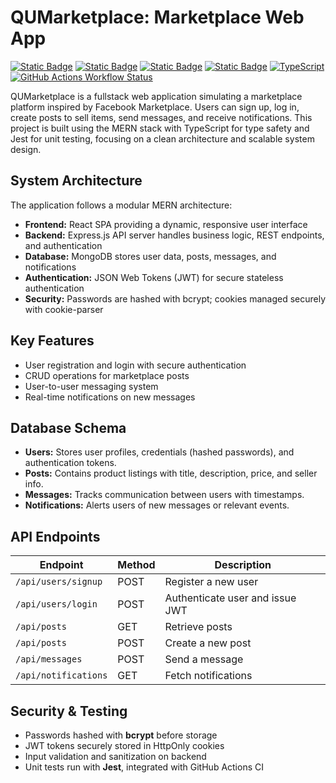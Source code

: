 # QUMarketplace: Marketplace Web App

[![Static Badge](https://img.shields.io/badge/React-09d9fe?style=for-the-badge&logo=react&logoColor=white)](https://react.dev/)
[![Static Badge](https://img.shields.io/badge/MongoDB-4EA94B?style=for-the-badge&logo=mongodb&logoColor=white)](https://www.mongodb.com/)
[![Static Badge](https://img.shields.io/badge/Express-000000?style=for-the-badge&logo=express&logoColor=white)](https://expressjs.com/)
[![Static Badge](https://img.shields.io/badge/JavaScript-F7DF1E?style=for-the-badge&logo=javascript&logoColor=black)](https://developer.mozilla.org/en-US/docs/Web/JavaScript)
[![TypeScript](https://img.shields.io/badge/TypeScript-3178C6?style=for-the-badge&logo=typescript&logoColor=white)](https://www.typescriptlang.org/)
[![GitHub Actions Workflow Status](https://img.shields.io/github/actions/workflow/status/spencerhum04/QUMarketplace/unit-tests.yml?style=for-the-badge&label=Unit%20Tests)](https://github.com/spencerhum04/QUMarketplace/blob/main/.github/workflows/unit-tests.yml)

QUMarketplace is a fullstack web application simulating a marketplace platform inspired by Facebook Marketplace. Users can sign up, log in, create posts to sell items, send messages, and receive notifications.
This project is built using the MERN stack with TypeScript for type safety and Jest for unit testing, focusing on a clean architecture and scalable system design.

## System Architecture
The application follows a modular MERN architecture:
- **Frontend:** React SPA providing a dynamic, responsive user interface
- **Backend:** Express.js API server handles business logic, REST endpoints, and authentication
- **Database:** MongoDB stores user data, posts, messages, and notifications
- **Authentication:** JSON Web Tokens (JWT) for secure stateless authentication
- **Security:** Passwords are hashed with bcrypt; cookies managed securely with cookie-parser

## Key Features
- User registration and login with secure authentication  
- CRUD operations for marketplace posts  
- User-to-user messaging system  
- Real-time notifications on new messages

## Database Schema
- **Users:** Stores user profiles, credentials (hashed passwords), and authentication tokens.
- **Posts:** Contains product listings with title, description, price, and seller info.
- **Messages:** Tracks communication between users with timestamps.
- **Notifications:** Alerts users of new messages or relevant events.

## API Endpoints
| Endpoint               | Method | Description                          |
|------------------------|--------|------------------------------------|
| `/api/users/signup`    | POST   | Register a new user                 |
| `/api/users/login`     | POST   | Authenticate user and issue JWT    |
| `/api/posts`           | GET    | Retrieve posts                     |
| `/api/posts`           | POST   | Create a new post                  |
| `/api/messages`        | POST   | Send a message                    |
| `/api/notifications`   | GET    | Fetch notifications                |

## Security & Testing
- Passwords hashed with **bcrypt** before storage  
- JWT tokens securely stored in HttpOnly cookies  
- Input validation and sanitization on backend  
- Unit tests run with **Jest**, integrated with GitHub Actions CI
